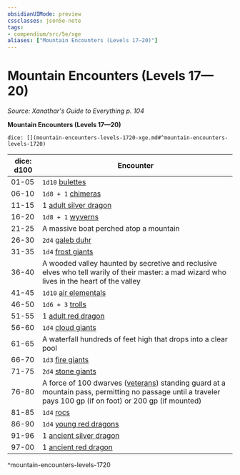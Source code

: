 ```yaml
---
obsidianUIMode: preview
cssclasses: json5e-note
tags:
- compendium/src/5e/xge
aliases: ["Mountain Encounters (Levels 17—20)"]
---
```

# Mountain Encounters (Levels 17—20)
*Source: Xanathar's Guide to Everything p. 104* 

**Mountain Encounters (Levels 17—20)**

`dice: [](mountain-encounters-levels-1720-xge.md#^mountain-encounters-levels-1720)`

| dice: d100 | Encounter |
|------------|-----------|
| 01-05 | `1d10` [bulettes](Mechanics/bestiary/monstrosity/bulette.md) |
| 06-10 | `1d8 + 1` [chimeras](Mechanics/bestiary/monstrosity/chimera.md) |
| 11-15 | 1 [adult silver dragon](Mechanics/bestiary/dragon/adult-silver-dragon.md) |
| 16-20 | `1d8 + 1` [wyverns](Mechanics/bestiary/dragon/wyvern.md) |
| 21-25 | A massive boat perched atop a mountain |
| 26-30 | `2d4` [galeb duhr](Mechanics/bestiary/elemental/galeb-duhr.md) |
| 31-35 | `1d4` [frost giants](Mechanics/bestiary/giant/frost-giant.md) |
| 36-40 | A wooded valley haunted by secretive and reclusive elves who tell warily of their master: a mad wizard who lives in the heart of the valley |
| 41-45 | `1d10` [air elementals](Mechanics/bestiary/elemental/air-elemental.md) |
| 46-50 | `1d6 + 3` [trolls](Mechanics/bestiary/giant/troll.md) |
| 51-55 | 1 [adult red dragon](Mechanics/bestiary/dragon/adult-red-dragon.md) |
| 56-60 | `1d4` [cloud giants](Mechanics/bestiary/giant/cloud-giant.md) |
| 61-65 | A waterfall hundreds of feet high that drops into a clear pool |
| 66-70 | `1d3` [fire giants](Mechanics/bestiary/giant/fire-giant.md) |
| 71-75 | `2d4` [stone giants](Mechanics/bestiary/giant/stone-giant.md) |
| 76-80 | A force of 100 dwarves ([veterans](Mechanics/bestiary/humanoid/veteran.md)) standing guard at a mountain pass, permitting no passage until a traveler pays 100 gp (if on foot) or 200 gp (if mounted) |
| 81-85 | `1d4` [rocs](Mechanics/bestiary/monstrosity/roc.md) |
| 86-90 | `1d4` [young red dragons](Mechanics/bestiary/dragon/young-red-dragon.md) |
| 91-96 | 1 [ancient silver dragon](Mechanics/bestiary/dragon/ancient-silver-dragon.md) |
| 97-00 | 1 [ancient red dragon](Mechanics/bestiary/dragon/ancient-red-dragon.md) |
^mountain-encounters-levels-1720